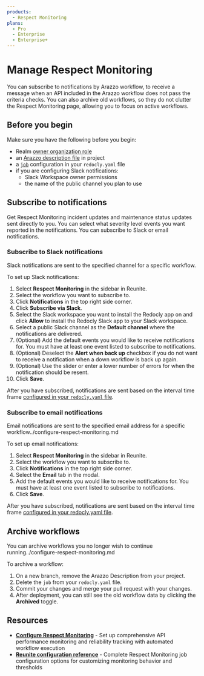 ```yaml
---
products:
  - Respect Monitoring
plans:
  - Pro
  - Enterprise
  - Enterprise+
---
```

# Manage Respect Monitoring

You can subscribe to notifications by Arazzo workflow, to receive a message when an API included in the Arazzo workflow does not pass the criteria checks.
You can also archive old workflows, so they do not clutter the Respect Monitoring page, allowing you to focus on active workflows.

## Before you begin

Make sure you have the following before you begin:

- Realm [owner organization role](../../../access/roles.md)
- an [Arazzo description file](https://spec.openapis.org/arazzo/latest.html) in project
- a [`job`](../../../config/reunite.md#jobs-object) configuration in your `redocly.yaml` file
- if you are configuring Slack notifications:
  - Slack Workspace owner permissions
  - the name of the public channel you plan to use

## Subscribe to notifications

Get Respect Monitoring incident updates and maintenance status updates sent directly to you.
You can select what severity level events you want reported in the notifications.
You can subscribe to Slack or email notifications.

### Subscribe to Slack notifications

Slack notifications are sent to the specified channel for a specific workflow.

To set up Slack notifications:

1. Select **Respect Monitoring** in the sidebar in Reunite.
1. Select the workflow you want to subscribe to.
1. Click **Notifications** in the top right side corner.
1. Click **Subscribe via Slack**.
1. Select the Slack workspace you want to install the Redocly app on and click **Allow** to install the Redocly Slack app to your Slack workspace.
1. Select a public Slack channel as the **Default channel** where the notifications are delivered.
1. (Optional) Add the default events you would like to receive notifications for.
   You must have at least one event listed to subscribe to notifications.
1. (Optional) Deselect the **Alert when back up** checkbox if you do not want to receive a notification when a down workflow is back up again.
1. (Optional) Use the slider or enter a lower number of errors for when the notification should be resent.
1. Click **Save**.

After you have subscribed, notifications are sent based on the interval time frame [configured in your `redocly.yaml` file](./configure-respect-monitoring.md).

### Subscribe to email notifications

Email notifications are sent to the specified email address for a specific workflow../configure-respect-monitoring.md

To set up email notifications:

1. Select **Respect Monitoring** in the sidebar in Reunite.
1. Select the workflow you want to subscribe to.
1. Click **Notifications** in the top right side corner.
1. Select the **Email** tab in the modal.
1. Add the default events you would like to receive notifications for.
   You must have at least one event listed to subscribe to notifications.
1. Click **Save**.

After you have subscribed, notifications are sent based on the interval time frame [configured in your redocly.yaml file](./configure-respect-monitoring.md).

## Archive workflows

You can archive workflows you no longer wish to continue running../configure-respect-monitoring.md

To archive a workflow:

1. On a new branch, remove the Arazzo Description from your project.
2. Delete the `job` from your `redocly.yaml` file.
3. Commit your changes and merge your pull request with your changes.
4. After deployment, you can still see the old workflow data by clicking the **Archived** toggle.

## Resources

- **[Configure Respect Monitoring](./configure-respect-monitoring.md)** - Set up comprehensive API performance monitoring and reliability tracking with automated workflow execution
- **[Reunite configuration reference](../../../config/reunite.md)** - Complete Respect Monitoring job configuration options for customizing monitoring behavior and thresholds
